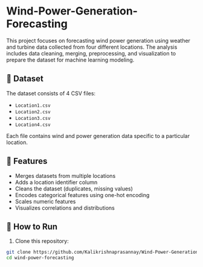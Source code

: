 # Wind-Power-Generation-Forecasting

This project focuses on forecasting wind power generation using weather and turbine data collected from four different locations. The analysis includes data cleaning, merging, preprocessing, and visualization to prepare the dataset for machine learning modeling.


## 📁 Dataset

The dataset consists of 4 CSV files:
- `Location1.csv`
- `Location2.csv`
- `Location3.csv`
- `Location4.csv`

Each file contains wind and power generation data specific to a particular location.


## 🧠 Features

- Merges datasets from multiple locations
- Adds a location identifier column
- Cleans the dataset (duplicates, missing values)
- Encodes categorical features using one-hot encoding
- Scales numeric features
- Visualizes correlations and distributions

## 🚀 How to Run

1. Clone this repository:
```bash
git clone https://github.com/Kalikrishnaprasannay/Wind-Power-Generation-Forecasting.git
cd wind-power-forecasting
